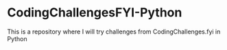 # CodingChallengesFYI-Python
This is a repository where I will try challenges from CodingChallenges.fyi in Python
